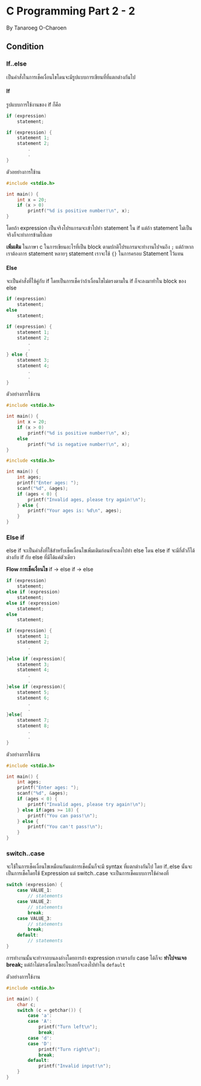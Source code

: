 # C Programming Part 2 - 2

By Tanaroeg  O-Charoen

## Condition

### If..else

เป็นคำสั่งในการเช็คเงื่อนไขโดนจะมีรูปแบบการเขียนที่ที่แตกต่างกันไป

#### If

รูปแบบการใช้งานของ if ก็คือ

```c
if (expression)
    statement;
```

```c
if (expression) {
    statement 1;
    statement 2;
        .
        .
}
```

ตัวอยย่างการใช้าน

```c
#include <stdio.h>

int main() {
    int x = 20;
    if (x > 0)
        printf("%d is positive number!\n", x); 
}
```

โดยถ้า expression เป็นจริงโปรแกรมจะเข้าไปทำ statement ใน if แต่ถ้า statement ไม่เป็นจริงก็จะทำการข้ามไปเลย

**เพิ่มเติม** ในภาษา c ในการเขียนอะไรที่เป็น block ตามปกติโปรแกรมจะทำงานไปจนถึง `;` แต่ถ้าหากเราต้องการ statement หลายๆ statement เราจะใช้ `{}` ในการครอบ Statement ไว้แทน

#### Else

จะเป็นคำสั่งที่ใช้คู่กับ if โดยเป็นการเช็คว่าถ้าเงื่อนไขไม่ตรงตามใน if ก็จะลงมาทำใน block ของ else

```c
if (expression)
    statement;
else
    statement;
```

```c
if (expression) {
    statement 1;
    statement 2;
        .
        .
} else {
    statement 3;
    statement 4;
        .
        .
}
```

ตัวอย่างการใช้งาน

```c
#include <stdio.h>

int main() {
    int x = 20;
    if (x > 0)
        printf("%d is positive number!\n", x);
    else
        printf("%d is negative number!\n", x);
}
```

```c
#include <stdio.h>

int main() {
    int ages;
    printf("Enter ages: ");
    scanf("%d", &ages);
    if (ages < 0) {
        printf("Invalid ages, please try again!\n");
    } else {
        printf("Your ages is: %d\n", ages);
    }
}
```

### Else if

else if จะเป็นคำสั่งที่ใช้สำหรับเช็คเงื่อนไขเพิ่มเติมก่อนที่จะลงไปทำ else โดน else if จะมีกี่ตัวก็ได้ต่างกับ if กับ else ที่มีได้แค่ตัวเดียว  
  
**Flow การเช็คเงื่อนไข** if -> else if -> else

```c
if (expression)
    statement;
else if (expression)
    statement;
else if (expression)
    statement;
else
    statement;
```

```c
if (expression) {
    statement 1;
    statement 2;
        .
        .
}else if (expression){
    statement 3;
    statement 4;
        .
        .
}else if (expression){
    statement 5;
    statement 6;
        .
        .
}else{
    statement 7;
    statement 8;
        .
        .
}
```

ตัวอย่างการใช้งาน

```c
#include <stdio.h>

int main() {
    int ages;
    printf("Enter ages: ");
    scanf("%d", &ages);
    if (ages < 0) {
        printf("Invalid ages, please try again!\n");
    } else if(ages >= 18) {
        printf("You can pass!\n");
    } else {
        printf("You can't pass!\n");
    }
}
```

### switch..case

จะใช้ในการเช็คเงื่อนไขเหมือนกันแต่การเช็คนั้นก็จะมี syntax ที่แตกต่างกันไป โดย if..else นั้นจะเป็นการเช็คโดยใช้ Expression แต่ switch..case จะเป็นการเช็คแบบการใช้ค่าคงที่

```c
switch (expression) {
    case VALUE_1:
        // statements
    case VALUE_2:
        // statements
        break;
    case VALUE_3:
        // statements
        break;
    default:
        // statements
}
```

การทำงานนั้นจะทำจากบนลงล่างโดยการถ้า expression เราตรงกับ case ได้ก็จะ **ทำไปจนเจอ break;** แต่ถ้าไม่ตรงเงื่อนไขอะไรเลยก็จะลงไปทำใน `default`

ตัวอย่างการใช้งาน

```c
#include <stdio.h>

int main() {
    char c;
    switch (c = getchar()) {
        case 'a':
        case 'A':
            printf("Turn left\n");
            break;
        case 'd':
        case 'D':
            printf("Turn right\n");
            break;
        default:
            printf("Invalid input!\n");
    }
}
```

